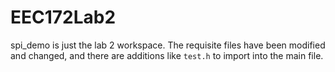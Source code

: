 # EEC172Lab2

spi_demo is just the lab 2 workspace. The requisite files have been modified and changed, and there are additions like ```test.h``` to import into the main file.
